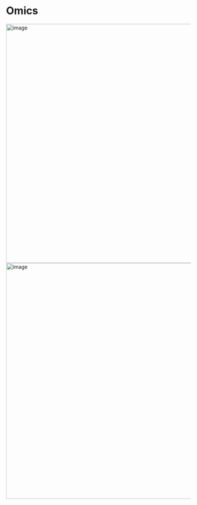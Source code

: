# Omics
<img width="653" alt="image" src="https://user-images.githubusercontent.com/105786517/230793311-a9c12e78-640a-4138-9cc4-8dcaa6950e41.png">
<img width="644" alt="image" src="https://user-images.githubusercontent.com/105786517/230793325-d3fa97cf-6f0b-4a9d-88a1-a407ad89507b.png">
